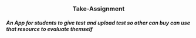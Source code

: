 ### <p align="center">Take-Assignment</p>

##### An App for students to give test and upload test so other can buy can use that resource to evaluate themself
